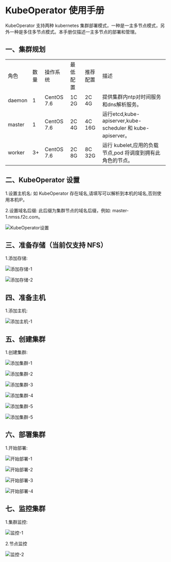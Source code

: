 # KubeOperator 使用手册

KubeOperator 支持两种 kubernetes 集群部署模式，一种是一主多节点模式，另外一种是多住多节点模式。本手册仅描述一主多节点的部署和管理。

## 一、集群规划

<table>
    <tr>
        <td>角色</td>
        <td>数量</td>
        <td>操作系统</td>
        <td>最低配置</td>
        <td>推荐配置</td>
        <td>描述</td>
    </tr>
    <tr>
        <td>daemon</td>
        <td>1</td>
        <td>CentOS 7.6</td>
        <td>1C 2G</td>
        <td>2C 4G</td>
        <td>提供集群内ntp对时间服务和dns解析服务。</td>
    </tr>
    <tr>
        <td>master</td>
        <td>1</td>
        <td>CentOS 7.6</td>
        <td>2C 4G</td>
        <td>4C 16G</td>
        <td>运行etcd,kube-apiserver,kube-scheduler 和 kube-apiserver。</td>
    </tr>
    <tr>
        <td>worker</td>
        <td>3+</td>
        <td>CentOS 7.6</td>
        <td>2C 8G</td>
        <td>8C 32G</td>
        <td>运行 kubelet,应用的负载节点,pod 将调度到拥有此角色的节点。</td>
    </tr>
</table>

## 二、KubeOperator 设置
1.设置主机名: 如 KubeOperator 存在域名,请填写可以解析到本机的域名,否则使用本机IP。

2.设置域名后缀: 此后缀为集群节点的域名后缀，例如: master-1.nmss.f2c.com。

![KubeOperator设置](https://github.com/KubeOperator/KubeOperator/blob/master/docs/images/kubeops_setting.png?raw=true)




## 三、准备存储（当前仅支持 NFS）

1.添加存储:

![添加存储-1](https://github.com/KubeOperator/KubeOperator/blob/master/docs/images/storage-1.png?raw=true)

![添加存储-2](https://github.com/KubeOperator/KubeOperator/blob/master/docs/images/storage-2.png?raw=true)



## 四、准备主机

1.添加主机:

![添加主机-1](https://github.com/KubeOperator/KubeOperator/blob/master/docs/images/hosts-1.png?raw=true)




## 五、创建集群

1.创建集群:

![添加集群-1](https://github.com/KubeOperator/KubeOperator/blob/master/docs/images/create_cluster-1.png?raw=true)

![添加集群-2](https://github.com/KubeOperator/KubeOperator/blob/master/docs/images/create_cluster-2.png?raw=true)

![添加集群-3](https://github.com/KubeOperator/KubeOperator/blob/master/docs/images/create_cluster-3.png?raw=true)

![添加集群-4](https://github.com/KubeOperator/KubeOperator/blob/master/docs/images/create_cluster-4.png?raw=true)

![添加集群-5](https://github.com/KubeOperator/KubeOperator/blob/master/docs/images/create_cluster-5.png?raw=true)

![添加集群-5](https://github.com/KubeOperator/KubeOperator/blob/master/docs/images/cluster_create-7.png?raw=true)


## 六、部署集群

1.开始部署:

![开始部署-1](https://github.com/KubeOperator/KubeOperator/blob/master/docs/images/begin-1.png?raw=true)

![开始部署-2](https://github.com/KubeOperator/KubeOperator/blob/master/docs/images/begin-2.png?raw=true)

![开始部署-3](https://github.com/KubeOperator/KubeOperator/blob/master/docs/images/begin-3.png?raw=true)

![开始部署-4](https://github.com/KubeOperator/KubeOperator/blob/master/docs/images/complete-2.png?raw=true)

## 七、监控集群

1.集群监控: 

![监控-1](https://github.com/KubeOperator/KubeOperator/blob/master/docs/images/metrics.png?raw=true)

2.节点监控

![监控-2](https://github.com/KubeOperator/KubeOperator/blob/master/docs/images/metrics-nodes.png?raw=true)



